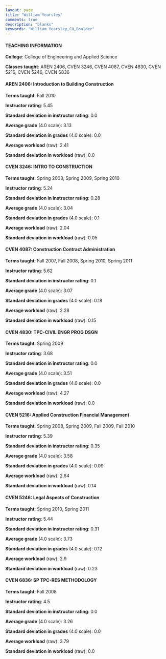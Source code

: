 ```yaml
---
layout: page
title: "William Yearsley" 
comments: true
description: "blanks"
keywords: "William Yearsley,CU,Boulder"
---
```

<head>
<script src="https://ajax.googleapis.com/ajax/libs/jquery/2.1.3/jquery.min.js"></script>
<script src="https://dl.dropboxusercontent.com/s/pc42nxpaw1ea4o9/highcharts.js?dl=0"></script>
<!-- <script src="../assets/js/highcharts.js"></script> -->
<style type="text/css">@font-face {
	font-family: "Bebas Neue";
	src: url(https://www.filehosting.org/file/details/544349/BebasNeue Regular.otf) format("opentype");
	}
	h1.Bebas { 
		font-family: "Bebas Neue", Verdana, Tahoma;
	}
</style>
</head>
	   
#### TEACHING INFORMATION

**College**: College of Engineering and Applied Science

**Classes taught**: AREN 2406, CVEN 3246, CVEN 4087, CVEN 4830, CVEN 5216, CVEN 5246, CVEN 6836

#### AREN 2406: Introduction to Building Construction

**Terms taught**: Fall 2010

**Instructor rating**: 5.45

**Standard deviation in instructor rating**: 0.0

**Average grade** (4.0 scale): 3.13

**Standard deviation in grades** (4.0 scale): 0.0

**Average workload** (raw): 2.41

**Standard deviation in workload** (raw): 0.0

#### CVEN 3246: INTRO TO CONSTRUCTION

**Terms taught**: Spring 2008, Spring 2009, Spring 2010

**Instructor rating**: 5.24

**Standard deviation in instructor rating**: 0.28

**Average grade** (4.0 scale): 3.04

**Standard deviation in grades** (4.0 scale): 0.1

**Average workload** (raw): 2.04

**Standard deviation in workload** (raw): 0.05

#### CVEN 4087: Construction Contract Administration

**Terms taught**: Fall 2007, Fall 2008, Spring 2010, Spring 2011

**Instructor rating**: 5.62

**Standard deviation in instructor rating**: 0.1

**Average grade** (4.0 scale): 3.07

**Standard deviation in grades** (4.0 scale): 0.18

**Average workload** (raw): 2.28

**Standard deviation in workload** (raw): 0.15

#### CVEN 4830: TPC-CIVIL ENGR PROG DSGN

**Terms taught**: Spring 2009

**Instructor rating**: 3.68

**Standard deviation in instructor rating**: 0.0

**Average grade** (4.0 scale): 3.51

**Standard deviation in grades** (4.0 scale): 0.0

**Average workload** (raw): 4.27

**Standard deviation in workload** (raw): 0.0

#### CVEN 5216: Applied Construction Financial Management

**Terms taught**: Spring 2008, Spring 2009, Fall 2009, Fall 2010

**Instructor rating**: 5.39

**Standard deviation in instructor rating**: 0.35

**Average grade** (4.0 scale): 3.58

**Standard deviation in grades** (4.0 scale): 0.09

**Average workload** (raw): 2.64

**Standard deviation in workload** (raw): 0.14

#### CVEN 5246: Legal Aspects of Construction

**Terms taught**: Spring 2010, Spring 2011

**Instructor rating**: 5.44

**Standard deviation in instructor rating**: 0.31

**Average grade** (4.0 scale): 3.73

**Standard deviation in grades** (4.0 scale): 0.12

**Average workload** (raw): 2.9

**Standard deviation in workload** (raw): 0.23

#### CVEN 6836: SP TPC-RES METHODOLOGY

**Terms taught**: Fall 2008

**Instructor rating**: 4.5

**Standard deviation in instructor rating**: 0.0

**Average grade** (4.0 scale): 3.26

**Standard deviation in grades** (4.0 scale): 0.0

**Average workload** (raw): 3.79

**Standard deviation in workload** (raw): 0.0

